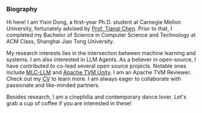 ### Biography

Hi here! I am Yixin Dong, a first-year Ph.D. student at Carnegie Mellon University, fortunately advised by [Prof. Tianqi Chen](https://tqchen.com/). Prior to that, I completed my Bachelor of Science in Computer Science and Technology at ACM Class, Shanghai Jiao Tong University.

My research interests lies in the intersection between machine learning and systems. I am also interested in LLM Agents. As a believer in open-source, I have contributed to co-lead several open source projects. Notable ones include [MLC-LLM](https://github.com/mlc-ai/mlc-llm) and [Apache TVM Unity](https://github.com/apache/tvm/tree/main). I am an Apache TVM Reviewer. Check out my [CV]([http://USERNAME.github.io/REPONAME/docs/Intro.pdf](https://github.com/Ubospica/Ubospica/blob/master/Resume.pdf)) to learn more. I am always eager to collaborate with passionate and like-minded partners.

Besides research, I am a cinephilia and contemporary dance lover. Let's grab a cup of coffee if you are interested in these!
